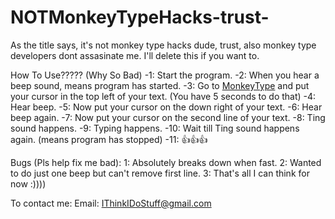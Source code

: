 # NOTMonkeyTypeHacks-trust-
As the title says, it's not monkey type hacks dude, trust, also monkey type developers dont assasinate me. I'll delete this if you want to.

How To Use????? (Why So Bad)
-1: Start the program.
-2: When you hear a beep sound, means program has started.
-3: Go to [MonkeyType](https://monkeytype.com/) and put your cursor in the top left of your text. (You have 5 seconds to do that)
-4: Hear beep.
-5: Now put your cursor on the down right of your text.
-6: Hear beep again.
-7: Now put your cursor on the second line of your text.
-8: Ting sound happens.
-9: Typing happens.
-10: Wait till Ting sound happens again. (means program has stopped)
-11: 👍👍👍

Bugs (Pls help fix me bad):
1: Absolutely breaks down when fast.
2: Wanted to do just one beep but can't remove first line.
3: That's all I can think for now :))))

To contact me:
Email: IThinkIDoStuff@gmail.com
